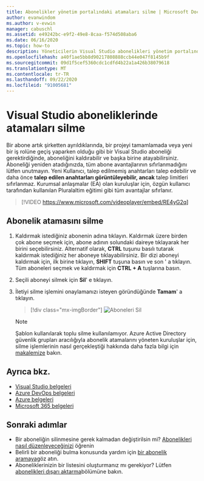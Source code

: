 ```yaml
---
title: Abonelikler yönetim portalındaki atamaları silme | Microsoft Docs
author: evanwindom
ms.author: v-evwin
manager: cabuschl
ms.assetid: e49242bc-e9f2-49e8-8caa-f574d508aba6
ms.date: 06/16/2020
ms.topic: how-to
description: Yöneticilerin Visual Studio abonelikleri yönetim portalındaki abonelik atamalarını nasıl silebileceğinizi öğrenin
ms.openlocfilehash: a40f1ae5bb8d90217808888ccb44e047f8145b9f
ms.sourcegitcommit: 09d1f5cef5360cdc1cdfd4b22a1a426b38079618
ms.translationtype: MT
ms.contentlocale: tr-TR
ms.lasthandoff: 09/22/2020
ms.locfileid: "91005681"
---
```

# <a name="delete-assignments-in-visual-studio-subscriptions"></a>Visual Studio aboneliklerinde atamaları silme
Bir abone artık şirketten ayrıldıklarında, bir projeyi tamamlamada veya yeni bir iş rolüne geçiş yaparken olduğu gibi bir Visual Studio aboneliği gerektirdiğinde, aboneliğini kaldırabilir ve başka birine atayabilirsiniz. Aboneliği yeniden atadığınızda, tüm abone avantajlarının sıfırlanmadığını lütfen unutmayın.  Yeni Kullanıcı, talep edilmemiş anahtarları talep edebilir ve daha önce **talep edilen anahtarları görüntüleyebilir, ancak** talep limitleri sıfırlanmaz.  Kurumsal anlaşmalar (EA) olan kuruluşlar için, özgün kullanıcı tarafından kullanılan Pluralaltim eğitimi gibi tüm avantajlar sıfırlanır. 

> [!VIDEO https://www.microsoft.com/videoplayer/embed/RE4yG2q]

## <a name="delete-a-subscription-assignment"></a>Abonelik atamasını silme
1. Kaldırmak istediğiniz abonenin adına tıklayın. Kaldırmak üzere birden çok abone seçmek için, abone adının solundaki daireye tıklayarak her birini seçebilirsiniz.  Alternatif olarak, **CTRL** tuşunu basılı tutarak kaldırmak istediğiniz her aboneye tıklayabilirsiniz. Bir dizi aboneyi kaldırmak için, ilk birine tıklayın, **SHIFT** tuşuna basın ve son ' a tıklayın.  Tüm aboneleri seçmek ve kaldırmak için **CTRL + A** tuşlarına basın. 
2. Seçili aboneyi silmek için **Sil**' e tıklayın.
3. İletiyi silme işlemini onaylamanızı isteyen göründüğünde **Tamam**' a tıklayın.
   > [!div class="mx-imgBorder"]
   > ![Aboneleri Sil](_img/delete-license/delete-subscribers.png "Silmek istediğiniz kullanıcıları seçin ve Sil ' e tıklayın. Birden çok aboneyi seçmek için CTRL ve Shift tuşlarını kullanabilirsiniz.")

   > [!NOTE]
   > Şablon kullanılarak toplu silme kullanılamıyor. Azure Active Directory güvenlik grupları aracılığıyla abonelik atamalarını yöneten kuruluşlar için, silme işlemlerinin nasıl gerçekleştiği hakkında daha fazla bilgi için [makalemize](assign-license-bulk.md#use-azure-active-directory-groups-to-assign-subscriptions) bakın.  

## <a name="see-also"></a>Ayrıca bkz.
- [Visual Studio belgeleri](/visualstudio/)
- [Azure DevOps belgeleri](/azure/devops/)
- [Azure belgeleri](/azure/)
- [Microsoft 365 belgeleri](/microsoft-365/)

## <a name="next-steps"></a>Sonraki adımlar
- Bir aboneliğin silinmesine gerek kalmadan değiştirilsin mi?  [Abonelikleri nasıl düzenleyeceğinizi](edit-license.md) öğrenin
- Belirli bir aboneliği bulma konusunda yardım için [bir abonelik aramaya](search-license.md)göz atın.
- Aboneliklerinizin bir listesini oluşturmanız mı gerekiyor?  Lütfen [abonelikleri dışarı aktarma](exporting-subscriptions.md)bölümüne bakın.